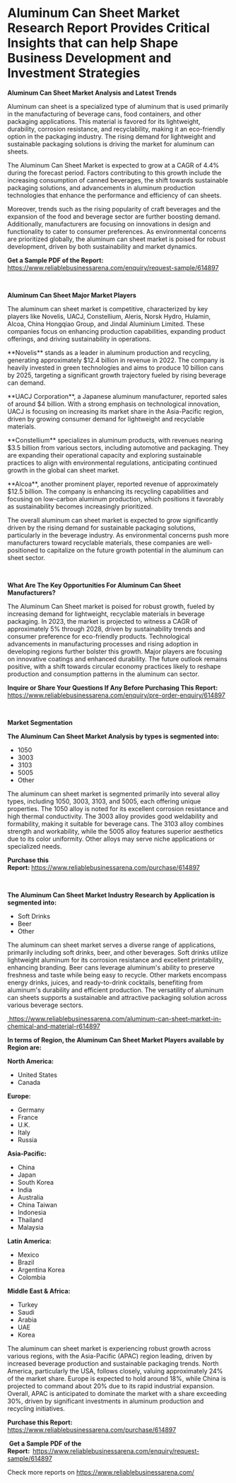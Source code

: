 <p><h1>Aluminum Can Sheet Market Research Report Provides Critical Insights that can help Shape Business Development and Investment Strategies</h1></p><p><strong>Aluminum Can Sheet Market Analysis and Latest Trends</strong></p>
<p><p>Aluminum can sheet is a specialized type of aluminum that is used primarily in the manufacturing of beverage cans, food containers, and other packaging applications. This material is favored for its lightweight, durability, corrosion resistance, and recyclability, making it an eco-friendly option in the packaging industry. The rising demand for lightweight and sustainable packaging solutions is driving the market for aluminum can sheets.</p><p>The Aluminum Can Sheet Market is expected to grow at a CAGR of 4.4% during the forecast period. Factors contributing to this growth include the increasing consumption of canned beverages, the shift towards sustainable packaging solutions, and advancements in aluminum production technologies that enhance the performance and efficiency of can sheets. </p><p>Moreover, trends such as the rising popularity of craft beverages and the expansion of the food and beverage sector are further boosting demand. Additionally, manufacturers are focusing on innovations in design and functionality to cater to consumer preferences. As environmental concerns are prioritized globally, the aluminum can sheet market is poised for robust development, driven by both sustainability and market dynamics.</p></p>
<p><strong>Get a Sample PDF of the Report:&nbsp;</strong> <a href="https://www.reliablebusinessarena.com/enquiry/request-sample/614897?utm_campaign=2514&utm_medium=2&utm_source=Github&utm_content=ia&utm_term=24032025&utm_id=aluminum-can-sheet">https://www.reliablebusinessarena.com/enquiry/request-sample/614897</a></p>
<p>&nbsp;</p>
<p><strong>Aluminum Can Sheet Major Market Players</strong></p>
<p><p>The aluminum can sheet market is competitive, characterized by key players like Novelis, UACJ, Constellium, Aleris, Norsk Hydro, Hulamin, Alcoa, China Hongqiao Group, and Jindal Aluminium Limited. These companies focus on enhancing production capabilities, expanding product offerings, and driving sustainability in operations.</p><p>**Novelis** stands as a leader in aluminum production and recycling, generating approximately $12.4 billion in revenue in 2022. The company is heavily invested in green technologies and aims to produce 10 billion cans by 2025, targeting a significant growth trajectory fueled by rising beverage can demand.</p><p>**UACJ Corporation**, a Japanese aluminum manufacturer, reported sales of around $4 billion. With a strong emphasis on technological innovation, UACJ is focusing on increasing its market share in the Asia-Pacific region, driven by growing consumer demand for lightweight and recyclable materials.</p><p>**Constellium** specializes in aluminum products, with revenues nearing $3.5 billion from various sectors, including automotive and packaging. They are expanding their operational capacity and exploring sustainable practices to align with environmental regulations, anticipating continued growth in the global can sheet market.</p><p>**Alcoa**, another prominent player, reported revenue of approximately $12.5 billion. The company is enhancing its recycling capabilities and focusing on low-carbon aluminum production, which positions it favorably as sustainability becomes increasingly prioritized.</p><p>The overall aluminum can sheet market is expected to grow significantly driven by the rising demand for sustainable packaging solutions, particularly in the beverage industry. As environmental concerns push more manufacturers toward recyclable materials, these companies are well-positioned to capitalize on the future growth potential in the aluminum can sheet sector.</p></p>
<p>&nbsp;</p>
<p><strong>What Are The Key Opportunities For Aluminum Can Sheet Manufacturers?</strong></p>
<p><p>The Aluminum Can Sheet market is poised for robust growth, fueled by increasing demand for lightweight, recyclable materials in beverage packaging. In 2023, the market is projected to witness a CAGR of approximately 5% through 2028, driven by sustainability trends and consumer preference for eco-friendly products. Technological advancements in manufacturing processes and rising adoption in developing regions further bolster this growth. Major players are focusing on innovative coatings and enhanced durability. The future outlook remains positive, with a shift towards circular economy practices likely to reshape production and consumption patterns in the aluminum can sector.</p></p>
<p><strong>Inquire or Share Your Questions If Any Before Purchasing This Report:</strong> <a href="https://www.reliablebusinessarena.com/enquiry/pre-order-enquiry/614897?utm_campaign=2514&utm_medium=2&utm_source=Github&utm_content=ia&utm_term=24032025&utm_id=aluminum-can-sheet">https://www.reliablebusinessarena.com/enquiry/pre-order-enquiry/614897</a></p>
<p>&nbsp;</p>
<p><strong>Market Segmentation</strong></p>
<p><strong>The Aluminum Can Sheet Market Analysis by types is segmented into:</strong></p>
<p><ul><li>1050</li><li>3003</li><li>3103</li><li>5005</li><li>Other</li></ul></p>
<p><p>The aluminum can sheet market is segmented primarily into several alloy types, including 1050, 3003, 3103, and 5005, each offering unique properties. The 1050 alloy is noted for its excellent corrosion resistance and high thermal conductivity. The 3003 alloy provides good weldability and formability, making it suitable for beverage cans. The 3103 alloy combines strength and workability, while the 5005 alloy features superior aesthetics due to its color uniformity. Other alloys may serve niche applications or specialized needs.</p></p>
<p><strong>Purchase this Report:&nbsp;</strong><a href="https://www.reliablebusinessarena.com/purchase/614897?utm_campaign=2514&utm_medium=2&utm_source=Github&utm_content=ia&utm_term=24032025&utm_id=aluminum-can-sheet">https://www.reliablebusinessarena.com/purchase/614897</a></p>
<p>&nbsp;</p>
<p><strong>The Aluminum Can Sheet Market Industry Research by Application is segmented into:</strong></p>
<p><ul><li>Soft Drinks</li><li>Beer</li><li>Other</li></ul></p>
<p><p>The aluminum can sheet market serves a diverse range of applications, primarily including soft drinks, beer, and other beverages. Soft drinks utilize lightweight aluminum for its corrosion resistance and excellent printability, enhancing branding. Beer cans leverage aluminum's ability to preserve freshness and taste while being easy to recycle. Other markets encompass energy drinks, juices, and ready-to-drink cocktails, benefiting from aluminum's durability and efficient production. The versatility of aluminum can sheets supports a sustainable and attractive packaging solution across various beverage sectors.</p></p>
<p><a href="https://www.reliablebusinessarena.com/aluminum-can-sheet-market-in-chemical-and-material-r614897?utm_campaign=2514&utm_medium=2&utm_source=Github&utm_content=ia&utm_term=24032025&utm_id=aluminum-can-sheet">&nbsp;https://www.reliablebusinessarena.com/aluminum-can-sheet-market-in-chemical-and-material-r614897</a></p>
<p><strong>In terms of Region, the Aluminum Can Sheet Market Players available by Region are:</strong></p>
<p>
    <p> <strong> North America: </strong>
        <ul>
            <li>United States</li>
            <li>Canada</li>
        </ul>
        </p> 
    <p> <strong> Europe: </strong>
        <ul>
            <li>Germany</li>
            <li>France</li>
            <li>U.K.</li>
            <li>Italy</li>
            <li>Russia</li>
        </ul>
        </p> 
    <p> <strong> Asia-Pacific: </strong>
        <ul>
            <li>China</li>
            <li>Japan</li>
            <li>South Korea</li>
            <li>India</li>
            <li>Australia</li>
            <li>China Taiwan</li>
            <li>Indonesia</li>
            <li>Thailand</li>
            <li>Malaysia</li>
        </ul>
        </p> 
    <p> <strong> Latin America: </strong>
        <ul>
            <li>Mexico</li>
            <li>Brazil</li>
            <li>Argentina Korea</li>
            <li>Colombia</li>
        </ul>
        </p> 
    <p> <strong> Middle East & Africa: </strong>
        <ul>
            <li>Turkey</li>
            <li>Saudi</li>
            <li>Arabia</li>
            <li>UAE</li>
            <li>Korea</li>
        </ul>
    </p>
    </p>
<p><p>The aluminum can sheet market is experiencing robust growth across various regions, with the Asia-Pacific (APAC) region leading, driven by increased beverage production and sustainable packaging trends. North America, particularly the USA, follows closely, valuing approximately 24% of the market share. Europe is expected to hold around 18%, while China is projected to command about 20% due to its rapid industrial expansion. Overall, APAC is anticipated to dominate the market with a share exceeding 30%, driven by significant investments in aluminum production and recycling initiatives.</p></p>
<p><strong>Purchase this Report: </strong><a href="https://www.reliablebusinessarena.com/purchase/614897?utm_campaign=2514&utm_medium=2&utm_source=Github&utm_content=ia&utm_term=24032025&utm_id=aluminum-can-sheet">https://www.reliablebusinessarena.com/purchase/614897</a></p>
<p>&nbsp;<strong>Get a Sample PDF of the Report:&nbsp;&nbsp;</strong><a href="https://www.reliablebusinessarena.com/enquiry/request-sample/614897?utm_campaign=2514&utm_medium=2&utm_source=Github&utm_content=ia&utm_term=24032025&utm_id=aluminum-can-sheet">https://www.reliablebusinessarena.com/enquiry/request-sample/614897</a></p>
<p><strong></strong></p>
<p>Check more reports on <a href="https://www.reliablebusinessarena.com/?utm_campaign=2514&utm_medium=2&utm_source=Github&utm_content=ia&utm_term=24032025&utm_id=aluminum-can-sheet">https://www.reliablebusinessarena.com/</a></p>